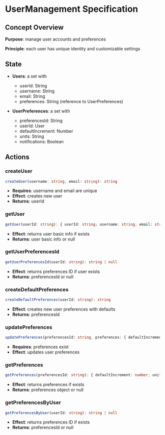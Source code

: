 # UserManagement Specification

## Concept Overview

**Purpose**: manage user accounts and preferences

**Principle**: each user has unique identity and customizable settings

## State

- **Users**: a set with
  - userId: String
  - username: String
  - email: String
  - preferences: String (reference to UserPreferences)

- **UserPreferences**: a set with
  - preferencesId: String
  - userId: User
  - defaultIncrement: Number
  - units: String
  - notifications: Boolean

## Actions

### createUser
```typescript
createUser(username: string, email: string): string
```
- **Requires**: username and email are unique
- **Effect**: creates new user
- **Returns**: userId

### getUser
```typescript
getUser(userId: string): { userId: string; username: string; email: string } | null
```
- **Effect**: returns user basic info if exists
- **Returns**: user basic info or null

### getUserPreferencesId
```typescript
getUserPreferencesId(userId: string): string | null
```
- **Effect**: returns preferences ID if user exists
- **Returns**: preferencesId or null

### createDefaultPreferences
```typescript
createDefaultPreferences(userId: string): string
```
- **Effect**: creates new user preferences with defaults
- **Returns**: preferencesId

### updatePreferences
```typescript
updatePreferences(preferencesId: string, preferences: { defaultIncrement?: number; units?: string; notifications?: boolean }): void
```
- **Requires**: preferences exist
- **Effect**: updates user preferences

### getPreferences
```typescript
getPreferences(preferencesId: string): { defaultIncrement: number; units: string; notifications: boolean } | null
```
- **Effect**: returns preferences if exists
- **Returns**: preferences object or null

### getPreferencesByUser
```typescript
getPreferencesByUser(userId: string): string | null
```
- **Effect**: returns preferences ID if exists
- **Returns**: preferencesId or null
